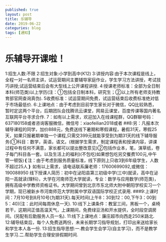 ```yaml
---
published: true
layout: post
title: 乐辅导
date: 2019-06-22
categuries: blog
tags: [通知]
---
```


# 乐辅导开课啦！                        
1:招生人数:不限
2:招生对象:小学到高中(K12)
3:讲授内容:由于本次课程是线上，全程一对一名师主讲，试运营期间主要辅导家庭作业，学生学习方法讲授，考试技巧讲授;试运营结束后会有大型线上公开课程讲授.
4:授课老师标准：全部为全日制本科(师范类)以上学历(注：①包括全日制本科，研究生；②以上所有老师支持教育部官网查询真伪).
5收费标准：试运营期间免费，试运营结束后收费标准绝对低于市场最低价.
6:上课地点：由于考虑到目前学生家长对于微信，QQ比较熟悉，暂时定这两个平台，后期团队会找腾讯云课堂，网易云课堂，百度传课等国内著名互联网平台寻求合作.
7：如有以上需求，欢迎加入在线课程群，QQ群聊号码：637180158或者咨询客服微信，微信号：xiaofeilian2018或者
##8:另：凡报本次辅导课程的同学，加价888元，免费送线下暑期和寒假课程，暑假31天，寒假25天，如果只报暑期单独一个课程,只需交399元就能享受到为期31天的线下辅导服务(①科目：数学，英语，语文。(根据学生需求，制定课程表和授课内容，讲课过程中有任何不满意，家长都可以提出整改意见)②包括作业本，笔，演草纸，卷子每门科目各一套。以及生活上的福利)(不包吃)如果想包吃另交餐费100元,中午管一顿饭)❴注：由于考虑到服务质量标准，线下原则上只收3到6年级学生，人数不超过25人❵
如有以上需求，请电话联系廉老师：17600699092,或微信：190088950
线下授课人简历：初中在泌阳县第三初级中学(三中)就读，高中在泌阳一高就读(理科)，大学在河南师范大学就读，专业：数学与应用数学(师范类)，拥有高级中学教师资格证书。大学期间曾到北京市东北师大附中朝阳学校实习一个学期，现已被新乡市河南师范大学附属中学双语国际学校正式录用.
###9:上课时间：7月10号到8月10号(为期31天).每天时间(上午8：30到12：00,下午3：00到5：40)(注：此时间每周休息一天).
10:线下上课条件：教室三间，黑板一个，桌椅若干，这期间正值高温天气，上课期间，免费绿豆汤和开水提供，全时段空调房间。(另配有后勤服务人员一名).
11:线下上课地点：廉庄超市向西走250米路北.
12:辅导结束后，每个人免费送两份，未来长期学习指导规划，打印出来送给家长和学生本人各一份.
13:招生指导思想:一.教会学生会学习(自主学习)，而不是教学生学习.二.帮助学生合理安排假期时间.